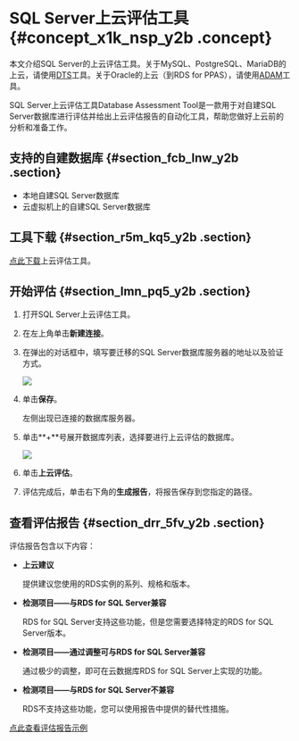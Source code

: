 # SQL Server上云评估工具 {#concept_x1k_nsp_y2b .concept}

本文介绍SQL Server的上云评估工具。关于MySQL、PostgreSQL、MariaDB的上云，请使用[DTS](https://help.aliyun.com/product/26590.html)工具。关于Oracle的上云（到RDS for PPAS），请使用[ADAM](https://help.aliyun.com/product/53556.html)工具。

SQL Server上云评估工具Database Assessment Tool是一款用于对自建SQL Server数据库进行评估并给出上云评估报告的自动化工具，帮助您做好上云前的分析和准备工作。

## 支持的自建数据库 {#section_fcb_lnw_y2b .section}

-   本地自建SQL Server数据库
-   云虚拟机上的自建SQL Server数据库

## 工具下载 {#section_r5m_kq5_y2b .section}

[点此下载](http://mssql-data-tool.oss-cn-beijing.aliyuncs.com/AliyunDATForSQLServer.zip)上云评估工具。

## 开始评估 {#section_lmn_pq5_y2b .section}

1.  打开SQL Server上云评估工具。
2.  在左上角单击**新建连接**。
3.  在弹出的对话框中，填写要迁移的SQL Server数据库服务器的地址以及验证方式。

    ![](http://static-aliyun-doc.oss-cn-hangzhou.aliyuncs.com/assets/img/18826/154450935010703_zh-CN.png)

4.  单击**保存**。

    左侧出现已连接的数据库服务器。

5.  单击**+**号展开数据库列表，选择要进行上云评估的数据库。

    ![](http://static-aliyun-doc.oss-cn-hangzhou.aliyuncs.com/assets/img/18826/154450935010684_zh-CN.png)

6.  单击**上云评估**。
7.  评估完成后，单击右下角的**生成报告**，将报告保存到您指定的路径。

## 查看评估报告 {#section_drr_5fv_y2b .section}

评估报告包含以下内容：

-   **上云建议**

    提供建议您使用的RDS实例的系列、规格和版本。

-   **检测项目——与RDS for SQL Server兼容**

    RDS for SQL Server支持这些功能，但是您需要选择特定的RDS for SQL Server版本。

-   **检测项目——通过调整可与RDS for SQL Server兼容**

    通过极少的调整，即可在云数据库RDS for SQL Server上实现的功能。

-   **检测项目——与RDS for SQL Server不兼容**

    RDS不支持这些功能，您可以使用报告中提供的替代性措施。


[点此查看评估报告示例](http://docs-aliyun.cn-hangzhou.oss.aliyun-inc.com/assets/attach/89311/cn_zh/1536669647578/sample_report.html)

